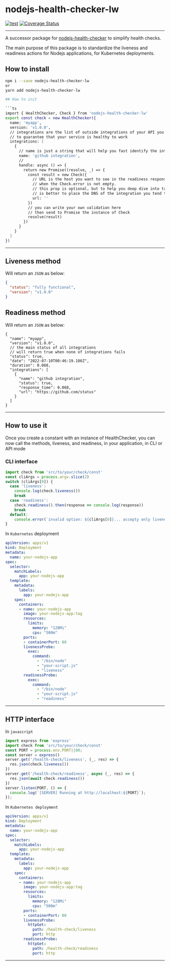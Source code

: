 # nodejs-health-checker-lw

[![test](https://github.com/gritzkoo/nodejs-health-checker-lw/actions/workflows/main.yml/badge.svg)](https://github.com/gritzkoo/nodejs-health-checker-lw/actions/workflows/main.yml)
[![Coverage Status](https://coveralls.io/repos/github/gritzkoo/nodejs-health-checker-lw/badge.svg?branch=main)](https://coveralls.io/github/gritzkoo/nodejs-health-checker-lw?branch=main)

____

A successor package for [nodejs-health-checker](https://github.com/gritzkoo/nodejs-health-checker) to simplify health checks.

The main purpose of this package is to standardize the liveness and readiness actions for Nodejs applications, for Kubernetes deployments.

## How to install

```sh
npm i --save nodejs-health-checker-lw
or
yarn add nodejs-health-checker-lw

## How to init

```ts
import { HealthChecker, Check } from 'nodejs-health-checker-lw'
export const check = new HealthChecker({
  name: 'myapp',
  version: 'v1.0.0',
  // integrations are the list of outside integrations of your API you need to test
  // to guarantee that your service is healthy to work
  integrations: [
    {
      // name is just a string that will help you fast identify the integration you need to check-on
      name: 'github integration',
      //
      handle: async () => {
        return new Promise((resolve, _) => {
          const result = new Check({
            // URL is the host you want to see in the readiness response
            // when the Check.error is not empty.
            // this prop is optional, but to help you deep dive into troubleshooting
            // is better to place the DNS of the integration you tend to test
            url: ''
          })
          // you can write your own validation here
          // then send to Promise the instance of Check
          resolve(result)
        })
      }
    }
  ]
})
```
___
## Liveness method

Will return an `JSON` as below:

```json
{
  "status": "fully functional",
  "version": "v1.0.0"
}
```

## Readiness method

Will return an `JSON` as below:

```jsonc
{
  "name": "myapp",
  "version": "v1.0.0",
  // the main status of all integrations
  // will return true when none of integrations fails
  "status": true,
  "date": "2022-07-10T00:46:19.186Z",
  "duration": 0.068,
  "integrations": [
    {
      "name": "github integration",
      "status": true,
      "response_time": 0.068,
      "url": "https://github.com/status"
    }
  ]
}
```

___

## How to use it

Once you create a constant with an instance of HealthChecker, you can now call the methods, liveness, and readiness, in your application, in CLI or API mode

### CLI interface

```js
import check from 'src/to/your/check/const'
const cliArgs = process.argv.slice(2)
switch (cliArgs[0]) {
  case 'liveness':
    console.log(check.liveness())
    break
  case 'readiness':
    check.readiness().then(response => console.log(response))
    break
  default:
    console.error(`invalid option: ${cliArgs[0]}... accepty only liveness or readiness`)
}
```

In `Kubernetes` deployment

``` yaml
apiVersion: apps/v1
kind: Deployment
metadata:
  name: your-nodejs-app
spec:
  selector:
    matchLabels:
      app: your-nodejs-app
  template:
    metadata:
      labels:
        app: your-nodejs-app
    spec:
      containers:
      - name: your-nodejs-app
        image: your-nodejs-app:tag
        resources:
          limits:
            memory: "128Mi"
            cpu: "500m"
        ports:
        - containerPort: 80
        livenessProbe:
          exec:
            command:
              - "/bin/node"
              - "your-script.js"
              - "liveness"
        readinessProbe:
          exec:
            command:
              - "/bin/node"
              - "your-script.js"
              - "readiness"
```

____

## HTTP interface

In `javascript`

```js
import express from 'express'
import check from 'src/to/your/check/const'
const PORT = process.env.PORT||80;
const server = express()
server.get('/health-check/liveness', (_, res) => {
  res.json(check.liveness())
})
server.get('/health-check/readiness', async (_, res) => {
  res.json(await check.readiness())
})
server.listen(PORT, () => {
  console.log(`[SERVER] Running at http://localhost:${PORT}`);
});
```

In `Kubernetes deployment`

```yaml
apiVersion: apps/v1
kind: Deployment
metadata:
  name: your-nodejs-app
spec:
  selector:
    matchLabels:
      app: your-nodejs-app
  template:
    metadata:
      labels:
        app: your-nodejs-app
    spec:
      containers:
      - name: your-nodejs-app
        image: your-nodejs-app:tag
        resources:
          limits:
            memory: "128Mi"
            cpu: "500m"
        ports:
        - containerPort: 80
        livenessProbe:
          httpGet:
            path: /health-check/liveness
            port: http
        readinessProbe:
          httpGet:
            path: /health-check/readiness
            port: http
```
____

